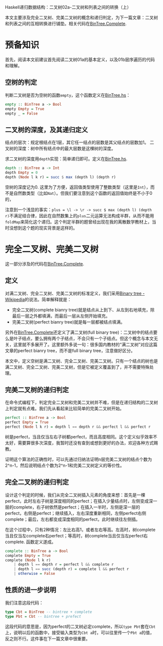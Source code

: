 Haskell递归数据结构：二叉树02a-二叉树和列表之间的转换（上）

本文主要涉及完全二叉树、完美二叉树的概念和递归判定，为下一篇文章：二叉树和列表之间的互相转换进行铺垫。相关代码在[BinTree.Complete](https://github.com/WinterShiver/Recursive-Data-Structures/blob/master/BinTree/Complete.hs).

# 预备知识

首先，阅读本文前建议首先阅读二叉树01a的基本定义，以及01b层序遍历的代码和理解。

## 空树的判定

判断二叉树是否为空树的函数`empty`，这个函数定义在[BinTree.hs](https://github.com/WinterShiver/Recursive-Data-Structures/blob/master/BinTree.hs)：

```haskell
empty :: BinTree a -> Bool
empty Empty = True
empty _ = False
```

## 二叉树的深度，及其递归定义

结点的层次：规定根结点在1层，其它任一结点的层数是其父结点的层数加1。
二叉树的深度：树中所有结点中的最大层数是这棵树的深度。

求二叉树的深度用`depth`实现：简单递归即可。定义在[BinTree.hs](https://github.com/WinterShiver/Recursive-Data-Structures/blob/master/BinTree.hs).

```haskell
depth :: BinTree a -> Int
depth Empty = 0
depth (Node l k r) = succ $ max (depth l) (depth r)
```

空树的深度记为0. 这里为了方便，返回值类型使用了整数类型（这里是`Int`），而不是自然数类型（比如`Nat`）。但我们要注意到这个函数的返回值始终是不小于0的，

注意到一个浅显的事实：`plus = \l -> \r -> succ $ max (depth l) (depth r)`不满足结合律，因此在自然数集上的`plus`二元运算无法构成半群，从而不能用`foldMap`来简化这个递归。这个判定半群的题曾经出现在我的离散数学教材上，当时没想到这个题的现实背景是这样的。

# 完全二叉树、完美二叉树

这一部分涉及的代码在[BinTree.Complete](https://github.com/WinterShiver/Recursive-Data-Structures/blob/master/BinTree/Complete.hs).

## 定义

对满二叉树、完全二叉树、完美二叉树的标准定义，我们采用[Binary tree - Wikipedia](en.wikipedia.org/wiki/Binary_tree)的说法。简单解释就是：

- 完全二叉树(complete bianry tree)就是结点从上到下、从左到右地填充，除最后一层之外都填满，而最后一层从左侧开始填充。
- 完美二叉树(perfect bianry tree)就是每一层都被结点填满。

另外在[BinTree.Complete](https://github.com/WinterShiver/Recursive-Data-Structures/blob/master/BinTree/Complete.hs)还定义了满二叉树(full binary tree)：二叉树中的结点要么是叶子结点，要么拥有两个子结点，不会只有一个子结点。但这个概念与本文无关，这里就不多展开了。这里额外多说一句：很多国内教材的“满二叉树”对应这篇文章的perfect bianry tree，而不是full binary tree，注意做好区分。

本文中，定义空树是满二叉树、完全二叉树、完美二叉树。只有一个结点的树也是满二叉树、完全二叉树、完美二叉树，但是它被定义覆盖到了，并不需要特殊处理。

## 完美二叉树的递归判定

在命令式编程下，判定完全二叉树和完美二叉树并不难，但是在递归结构的二叉树上判定就有点难。我们先从看起来比较简单的完美二叉树开始。

```haskell
perfect :: BinTree a -> Bool
perfect Empty = True
perfect (Node l k r) = depth l == depth r && perfect l && perfect r
```

树是perfect，当且仅当左右子树都perfect，而且高度相同。这个定义似乎效率不太好，需要算很多次深度，我暂时还没有查到或想到更好的办法，欢迎各种方式赐教。

证明这个算法的正确性时，可以先通过归纳法证明n层完美二叉树的结点个数为2^n-1，然后说明结点个数为2^n-1和完美二叉树定义的等价性。

## 完全二叉树的递归判定

设计这个判定的时候，我们从完全二叉树插入元素的角度来想：首先是一棵perfect，此时左右子树是深度相同的perfect；在插入少量结点时，左侧变成深一层的complete，右子树依然是perfect；在插入一半时，左侧是深一层的perfect，右侧是perfect；继续插入，左右深度重新相同，左侧perfect右侧complete；最后，左右都变成深度相同的perfect，此时继续往左侧插。

在这个过程中，只有2种情况：左比右高1，或者左右等高。左高时，树complete当且仅当左complete右perfect；等高时，树complete当且仅当左perfect右complete. 函数定义遂成。

```haskell
complete :: BinTree a -> Bool
complete Empty = True
complete (Node l k r) 
    | depth l == depth r = perfect l && complete r
    | depth l == succ (depth r) = complete l && perfect r
    | otherwise = False
```

## 性质的进一步说明

我们注意这段代码：

```haskell
type Cbt = BinTree -- bintree + complete
type Pbt = Cbt -- bintree + prefect
```

这段代码的意思是，因为perfect的二叉树必定complete，所以`type Pbt`套在`Cbt`上，说明以后的函数中，接受输入类型为`Cbt a`时，可以往里传一个`Pbt a`的值，反之则不行。这件事在下一篇文章中很重要。
